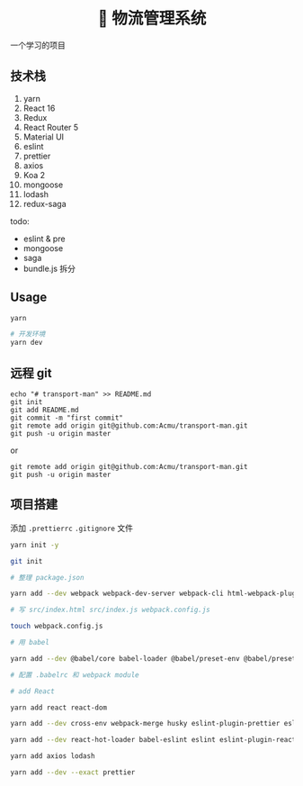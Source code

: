 <h1 align="center">🚚 物流管理系统</h1>

一个学习的项目

## 技术栈

1. yarn
2. React 16
3. Redux
4. React Router 5
5. Material UI
6. eslint
7. prettier
8. axios
9. Koa 2
10. mongoose
11. lodash
12. redux-saga


todo:
- eslint & pre
- mongoose
- saga
- bundle.js 拆分

## Usage


```sh
yarn

# 开发环境
yarn dev
```


## 远程 git

```
echo "# transport-man" >> README.md
git init
git add README.md
git commit -m "first commit"
git remote add origin git@github.com:Acmu/transport-man.git
git push -u origin master
```

or

```
git remote add origin git@github.com:Acmu/transport-man.git
git push -u origin master
```

## 项目搭建

添加 `.prettierrc` `.gitignore` 文件

```sh
yarn init -y

git init

# 整理 package.json

yarn add --dev webpack webpack-dev-server webpack-cli html-webpack-plugin

# 写 src/index.html src/index.js webpack.config.js

touch webpack.config.js

# 用 babel

yarn add --dev @babel/core babel-loader @babel/preset-env @babel/preset-react

# 配置 .babelrc 和 webpack module

# add React

yarn add react react-dom

yarn add --dev cross-env webpack-merge husky eslint-plugin-prettier eslint-config-prettier

yarn add --dev react-hot-loader babel-eslint eslint eslint-plugin-react

yarn add axios lodash

yarn add --dev --exact prettier

```



```sh

```
